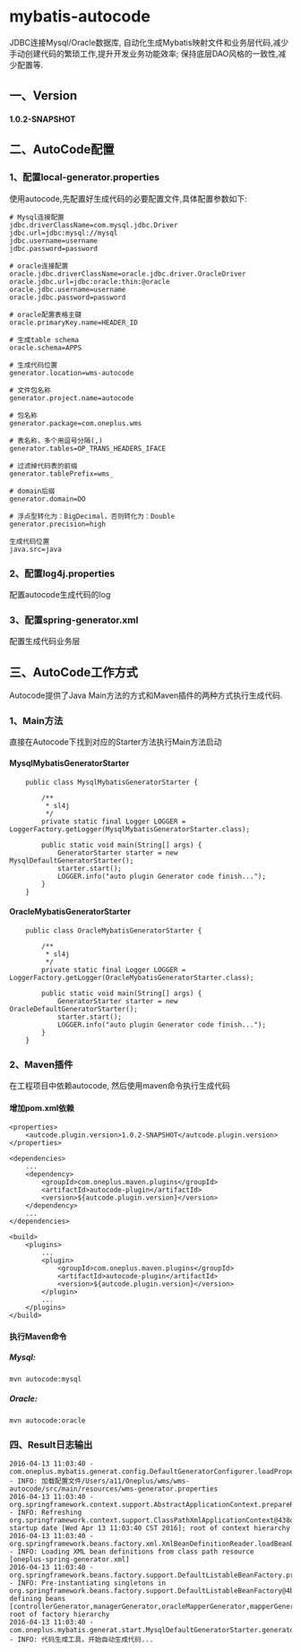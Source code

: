 # mybatis-autocode
  
  JDBC连接Mysql/Oracle数据库, 自动化生成Mybatis映射文件和业务层代码,减少手动创建代码的繁琐工作,提升开发业务功能效率;
保持底层DAO风格的一致性,减少配置等.

## 一、Version

#### 1.0.2-SNAPSHOT

## 二、AutoCode配置

### 1、配置local-generator.properties

使用autocode,先配置好生成代码的必要配置文件,具体配置参数如下:

    # Mysql连接配置
    jdbc.driverClassName=com.mysql.jdbc.Driver
    jdbc.url=jdbc:mysql://mysql
    jdbc.username=username
    jdbc.password=password
    
    # oracle连接配置
    oracle.jdbc.driverClassName=oracle.jdbc.driver.OracleDriver
    oracle.jdbc.url=jdbc:oracle:thin:@oracle
    oracle.jdbc.username=username
    oracle.jdbc.password=password
    
    # oracle配置表格主键
    oracle.primaryKey.name=HEADER_ID
    
    # 生成table schema
    oracle.schema=APPS
    
    # 生成代码位置
    generator.location=wms-autocode
    
    # 文件包名称
    generator.project.name=autocode
    
    # 包名称
    generator.package=com.oneplus.wms
    
    # 表名称，多个用逗号分隔(,)
    generator.tables=OP_TRANS_HEADERS_IFACE
    
    # 过滤掉代码表的前缀
    generator.tablePrefix=wms_
    
    # domain后缀
    generator.domain=DO
    
    # 浮点型转化为：BigDecimal，否则转化为：Double
    generator.precision=high
    
    生成代码位置
    java.src=java

### 2、配置log4j.properties

配置autocode生成代码的log

### 3、配置spring-generator.xml

配置生成代码业务层

## 三、AutoCode工作方式

   Autocode提供了Java Main方法的方式和Maven插件的两种方式执行生成代码.

### 1、Main方法

   直接在Autocode下找到对应的Starter方法执行Main方法启动
     
#### MysqlMybatisGeneratorStarter

        public class MysqlMybatisGeneratorStarter {
        
            /**
             * sl4j
             */
            private static final Logger LOGGER = LoggerFactory.getLogger(MysqlMybatisGeneratorStarter.class);
        
            public static void main(String[] args) {
                GeneratorStarter starter = new MysqlDefaultGeneratorStarter();
                starter.start();
                LOGGER.info("auto plugin Generator code finish...");
            }
        }

#### OracleMybatisGeneratorStarter

        public class OracleMybatisGeneratorStarter {
        
            /**
             * sl4j
             */
            private static final Logger LOGGER = LoggerFactory.getLogger(OracleMybatisGeneratorStarter.class);
        
            public static void main(String[] args) {
                GeneratorStarter starter = new OracleDefaultGeneratorStarter();
                starter.start();
                LOGGER.info("auto plugin Generator code finish...");
            }
        }
        
### 2、Maven插件

  在工程项目中依赖autocode, 然后使用maven命令执行生成代码
  
#### 增加pom.xml依赖

    <properties>
        <autcode.plugin.version>1.0.2-SNAPSHOT</autcode.plugin.version>
    </properties>

    <dependencies>
        ...
        <dependency>
            <groupId>com.oneplus.maven.plugins</groupId>
            <artifactId>autocode-plugin</artifactId>
            <version>${autcode.plugin.version}</version>
        </dependency>
        ...
    </dependencies>

    <build>
        <plugins>
            ...
            <plugin>
                <groupId>com.oneplus.maven.plugins</groupId>
                <artifactId>autocode-plugin</artifactId>
                <version>${autcode.plugin.version}</version>
            </plugin>
            ...
        </plugins>
    </build>

#### 执行Maven命令

##### Mysql:

    mvn autocode:mysql

##### Oracle:
    
    mvn autocode:oracle

### 四、Result日志输出

    2016-04-13 11:03:40 - com.oneplus.mybatis.generat.config.DefaultGeneratorConfigurer.loadProperties(DefaultGeneratorConfigurer.java:148) - INFO: 加载配置文件/Users/a11/Oneplus/wms/wms-autocode/src/main/resources/wms-generator.properties
    2016-04-13 11:03:40 - org.springframework.context.support.AbstractApplicationContext.prepareRefresh(AbstractApplicationContext.java:510) - INFO: Refreshing org.springframework.context.support.ClassPathXmlApplicationContext@438da386: startup date [Wed Apr 13 11:03:40 CST 2016]; root of context hierarchy
    2016-04-13 11:03:40 - org.springframework.beans.factory.xml.XmlBeanDefinitionReader.loadBeanDefinitions(XmlBeanDefinitionReader.java:315) - INFO: Loading XML bean definitions from class path resource [oneplus-spring-generator.xml]
    2016-04-13 11:03:40 - org.springframework.beans.factory.support.DefaultListableBeanFactory.preInstantiateSingletons(DefaultListableBeanFactory.java:598) - INFO: Pre-instantiating singletons in org.springframework.beans.factory.support.DefaultListableBeanFactory@4bb4e18: defining beans [controllerGenerator,managerGenerator,oracleMapperGenerator,mapperGenerator,modelGenerator,resultGenerator,serviceGenerator,domainGenerator,voGenerator,jspGenerator,generatorFacade]; root of factory hierarchy
    2016-04-13 11:03:40 - com.oneplus.mybatis.generat.start.MysqlDefaultGeneratorStarter.generator(MysqlDefaultGeneratorStarter.java:77) - INFO: 代码生成工具，开始自动生成代码...


